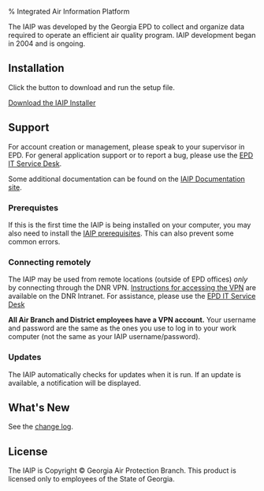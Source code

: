 % Integrated Air Information Platform

The IAIP was developed by the Georgia EPD to collect and organize data required to operate an efficient air quality program. IAIP development began in 2004 and is ongoing.


## Installation

Click the button to download and run the setup file.

[Download the
IAIP Installer](install/IAIP.application)


## Support

For account creation or management, please speak to your supervisor in EPD. For general application support or to report a bug, please use the [EPD IT Service Desk](https://gaepdit.atlassian.net/servicedesk/).

Some additional documentation can be found on the [IAIP Documentation site](https://sites.google.com/site/iaipdocs/).

### Prerequistes

If this is the first time the IAIP is being installed on your computer, you may also need to install the [IAIP prerequisites](../pre-install/). This can also prevent some common errors.

### Connecting remotely

The IAIP may be used from remote locations (outside of EPD offices) *only* by connecting through the DNR VPN. [Instructions for accessing the VPN](https://dnrintranet.org/it/SSLvpn) are available on the DNR Intranet. For assistance, please use the [EPD IT Service Desk](https://gaepdit.atlassian.net/servicedesk/customer/portal/1/create/34)

**All Air Branch and District employees have a VPN account.** Your username and password are the same as the ones you use to log in to your work computer (not the same as your IAIP username/password).


### Updates

The IAIP automatically checks for updates when it is run. If an update is available, a notification will be displayed.


## What's New

See the [change log](changelog/).


## License

The IAIP is Copyright © Georgia Air Protection Branch. This product is licensed only to employees of the State of Georgia.
